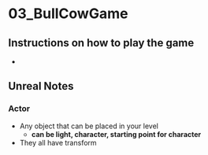 # 03_BullCowGame

## Instructions on how to play the game
-  




## Unreal Notes 

### Actor
- Any object that can be placed in your level
   - **can be light, character, starting point for character** 
- They all have transform

